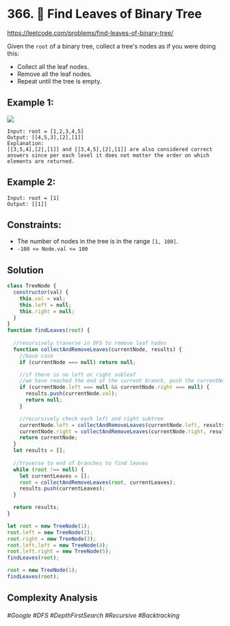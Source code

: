# 366. 🔎 Find Leaves of Binary Tree
https://leetcode.com/problems/find-leaves-of-binary-tree/

Given the `root` of a binary tree, collect a tree's nodes as if you were doing this:
- Collect all the leaf nodes.
- Remove all the leaf nodes.
- Repeat until the tree is empty.
 
## Example 1:
![](https://assets.leetcode.com/uploads/2021/03/16/remleaves-tree.jpg)
````
Input: root = [1,2,3,4,5]
Output: [[4,5,3],[2],[1]]
Explanation:
[[3,5,4],[2],[1]] and [[3,4,5],[2],[1]] are also considered correct answers since per each level it does not matter the order on which elements are returned.
````
## Example 2:
````
Input: root = [1]
Output: [[1]]
````


## Constraints:

- The number of nodes in the tree is in the range `[1, 100]`.
- `-100 <= Node.val <= 100`

## Solution
````js
class TreeNode {
  constructor(val) {
    this.val = val;
    this.left = null;
    this.right = null;
  }
}
function findLeaves(root) {
  
  //recursively traverse in DFS to remove leaf nodes
  function collectAndRemoveLeaves(currentNode, results) {
    //base case
    if (currentNode === null) return null;

    //if there is no left or right subleaf
    //we have reached the end of the current branch, push the currentNode.val onto results
    if (currentNode.left === null && currentNode.right === null) {
      results.push(currentNode.val);
      return null;
    }

    //recursively check each left and right subtree
    currentNode.left = collectAndRemoveLeaves(currentNode.left, results);
    currentNode.right = collectAndRemoveLeaves(currentNode.right, results);
    return currentNode;
  }
  let results = [];
  
  //traverse to end of branches to find leaves
  while (root !== null) {
    let currentLeaves = [];
    root = collectAndRemoveLeaves(root, currentLeaves);
    results.push(currentLeaves);
  }

  return results;
}

let root = new TreeNode(1);
root.left = new TreeNode(2);
root.right = new TreeNode(3);
root.left.left = new TreeNode(4);
root.left.right = new TreeNode(5);
findLeaves(root);

root = new TreeNode(1);
findLeaves(root);
````

## Complexity Analysis

###### #Google #DFS #DepthFirstSearch #Recursive #Backtracking
